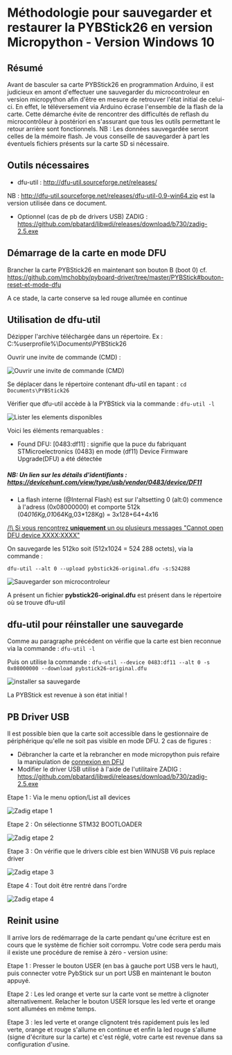 # Méthodologie pour sauvegarder et restaurer la PYBStick26 en version Micropython - Version Windows 10

## Résumé
Avant de basculer sa carte PYBStick26 en programmation Arduino, il est judicieux en amont d'effectuer une sauvegarder du microcontroleur en version micropython afin d'être en mesure de retrouver l'état initial de celui-ci. En effet, le téléversement via Arduino écrase l'ensemble de la flash de la carte.
Cette démarche évite de rencontrer des difficultés de reflash du microcontrôleur à postériori en s'assurant que tous les outils permettant le retour arrière sont fonctionnels.
NB : Les données sauvegardée seront celles de la mémoire flash. Je vous conseille de sauvegarder à part les éventuels fichiers présents sur la carte SD si nécessaire.

## Outils nécessaires
* dfu-util : http://dfu-util.sourceforge.net/releases/

NB : http://dfu-util.sourceforge.net/releases/dfu-util-0.9-win64.zip est la version utilisée dans ce document.

* Optionnel (cas de pb de drivers USB) ZADIG : https://github.com/pbatard/libwdi/releases/download/b730/zadig-2.5.exe

## Démarrage de la carte en mode DFU

Brancher la carte PYBStick26 en maintenant son bouton B (boot 0)
cf. https://github.com/mchobby/pyboard-driver/tree/master/PYBStick#bouton-reset-et-mode-dfu

A ce stade, la carte conserve sa led rouge allumée en continue

## Utilisation de dfu-util

Dézipper l'archive téléchargée dans un répertoire. Ex : C:\%userprofile%\Documents\PYBStick26

Ouvrir une invite de commande (CMD) :

![Ouvrir une invite de commande (CMD)](docs/_static/invit.png)

Se déplacer dans le répertoire contenant dfu-util en tapant :
`cd Documents\PYBStick26`

Vérifier que dfu-util accède à la PYBStick via la commande : `dfu-util -l`

![Lister les elements disponibles](docs/_static/dfulist.png)

Voici les éléments remarquables :
* Found DFU: [0483:df11] : signifie que la puce du fabriquant STMicroelectronics (0483) en mode (df11) Device Firmware Upgrade(DFU) a été détectée
##### NB: Un lien sur les détails d'identifiants : https://devicehunt.com/view/type/usb/vendor/0483/device/DF11
* La flash interne (@Internal Flash) est sur l'altsetting 0 (alt:0) commence à l'adress (0x08000000) et comporte 512k (04*016Kg,01*064Kg,03*128Kg) = 3x128+64+4x16

[/!\ Si vous rencontrez **uniquement** un ou plusieurs messages "Cannot open DFU device XXXX:XXXX"](Restore.md#PB-Driver-USB)

On sauvegarde les 512ko soit (512x1024 = 524 288 octets), via la commande :

`dfu-util --alt 0 --upload pybstick26-original.dfu -s:524288`

![Sauvegarder son microcontroleur](docs/_static/dfuupload.png)

A présent un fichier **pybstick26-original.dfu** est présent dans le répertoire où se trouve dfu-util

## dfu-util pour réinstaller une sauvegarde

Comme au paragraphe précédent on vérifie que la carte est bien reconnue via la commande : `dfu-util -l`

Puis on utilise la commande : `dfu-util --device 0483:df11 --alt 0 -s 0x08000000 --download pybstick26-original.dfu`

![installer sa sauvegarde](docs/_static/dfudownload.png)

La PYBStick est revenue à son état initial !

## PB Driver USB

Il est possible bien que la carte soit accessible dans le gestionnaire de périphérique qu'elle ne soit pas visible en mode DFU.
2 cas de figures :
* Débrancher la carte et la rebrancher en mode micropython puis refaire la manipulation de [connexion en DFU](Restore.md#Démarrage-de-la-carte-en-mode-DFU)
* Modifier le driver USB utilisé à l'aide de l'utilitaire ZADIG : https://github.com/pbatard/libwdi/releases/download/b730/zadig-2.5.exe

Etape 1 : Via le menu option/List all devices

![Zadig etape 1](docs/_static/zadig1.png)

Etape 2 : On sélectionne STM32 BOOTLOADER

![Zadig etape 2](docs/_static/zadig2.png)

Etape 3 : On vérifie que le drivers cible est bien WINUSB V6 puis replace driver

![Zadig etape 3](docs/_static/zadig3.png)

Etape 4 : Tout doit être rentré dans l'ordre

![Zadig etape 4](docs/_static/zadig4.png)

## Reinit usine

Il arrive lors de redémarrage de la carte pendant qu'une écriture est en cours que le système de fichier soit corrompu. Votre code sera perdu mais il existe une procédure de remise à zéro - version usine:

Etape 1 : Presser le bouton USER (en bas à gauche port USB vers le haut), puis connecter votre PybStick sur un port USB en maintenant le bouton appuyé.

Etape 2 : Les led orange et verte sur la carte vont se mettre à clignoter alternativement. Relacher le bouton USER lorsque les led verte et orange sont allumées en même temps.

Etape 3 : les led verte et orange clignotent trés rapidement puis les led verte, orange et rouge s'allume en continue et enfin la led rouge s'allume (signe d'écriture sur la carte) et c'est réglé, votre carte est revenue dans sa configuration d'usine.
